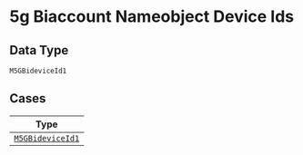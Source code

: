 
# 5g Biaccount Nameobject Device Ids

## Data Type

`M5GBideviceId1`

## Cases

| Type |
|  --- |
| [`M5GBideviceId1`](../../../doc/models/m-5g-bidevice-id-1.md) |

